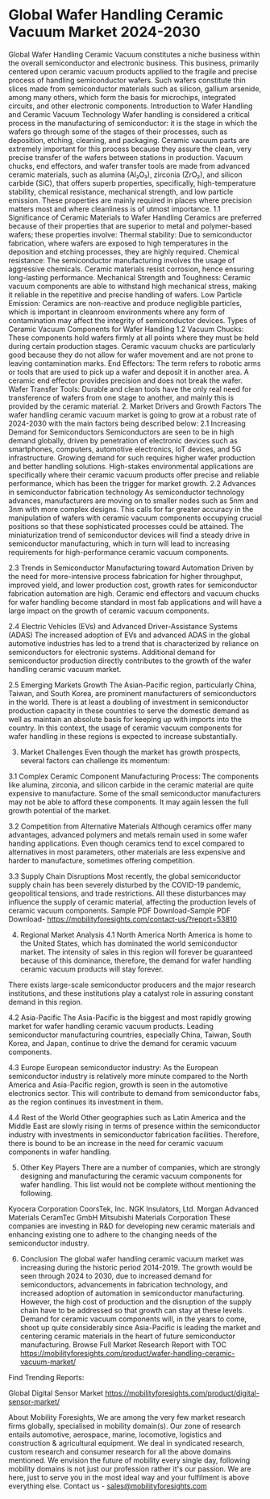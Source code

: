 # Global Wafer Handling Ceramic Vacuum Market 2024-2030
Global Wafer Handling Ceramic Vacuum constitutes a niche business within the overall semiconductor and electronic business. This business, primarily centered upon ceramic vacuum products applied to the fragile and precise process of handling semiconductor wafers. Such wafers constitute thin slices made from semiconductor materials such as silicon, gallium arsenide, among many others, which form the basis for microchips, integrated circuits, and other electronic components.
Introduction to Wafer Handling and Ceramic Vacuum Technology
Wafer handling is considered a critical process in the manufacturing of semiconductor: it is the stage in which the wafers go through some of the stages of their processes, such as deposition, etching, cleaning, and packaging. Ceramic vacuum parts are extremely important for this process because they assure the clean, very precise transfer of the wafers between stations in production.
Vacuum chucks, end effectors, and wafer transfer tools are made from advanced ceramic materials, such as alumina (Al₂O₃), zirconia (ZrO₂), and silicon carbide (SiC), that offers superb properties, specifically, high-temperature stability, chemical resistance, mechanical strength, and low particle emission. These properties are mainly required in places where precision matters most and where cleanliness is of utmost importance.
1.1 Significance of Ceramic Materials to Wafer Handling
Ceramics are preferred because of their properties that are superior to metal and polymer-based wafers; these properties involve:
Thermal stability: Due to semiconductor fabrication, where wafers are exposed to high temperatures in the deposition and etching processes, they are highly required.
Chemical resistance: The semiconductor manufacturing involves the usage of aggressive chemicals. Ceramic materials resist corrosion, hence ensuring long-lasting performance.
Mechanical Strength and Toughness: Ceramic vacuum components are able to withstand high mechanical stress, making it reliable in the repetitive and precise handling of wafers.
Low Particle Emission: Ceramics are non-reactive and produce negligible particles, which is important in cleanroom environments where any form of contamination may affect the integrity of semiconductor devices.
Types of Ceramic Vacuum Components for Wafer Handling 1.2
Vacuum Chucks: These components hold wafers firmly at all points where they must be held during certain production stages. Ceramic vacuum chucks are particularly good because they do not allow for wafer movement and are not prone to leaving contamination marks.
End Effectors: The term refers to robotic arms or tools that are used to pick up a wafer and deposit it in another area. A ceramic end effector provides precision and does not break the wafer.
Wafer Transfer Tools: Durable and clean tools have the only real need for transference of wafers from one stage to another, and mainly this is provided by the ceramic material.
2. Market Drivers and Growth Factors
The wafer handling ceramic vacuum market is going to grow at a robust rate of 2024-2030 with the main factors being described below:
2.1 Increasing Demand for Semiconductors
Semiconductors are seen to be in high demand globally, driven by penetration of electronic devices such as smartphones, computers, automotive electronics, IoT devices, and 5G infrastructure. Growing demand for such requires higher wafer production and better handling solutions. High-stakes environmental applications are specifically where their ceramic vacuum products offer precise and reliable performance, which has been the trigger for market growth.
2.2 Advances in semiconductor fabrication technology
As semiconductor technology advances, manufacturers are moving on to smaller nodes such as 5nm and 3nm with more complex designs. This calls for far greater accuracy in the manipulation of wafers with ceramic vacuum components occupying crucial positions so that these sophisticated processes could be attained. The miniaturization trend of semiconductor devices will find a steady drive in semiconductor manufacturing, which in turn will lead to increasing requirements for high-performance ceramic vacuum components.


2.3 Trends in Semiconductor Manufacturing toward Automation
Driven by the need for more-intensive process fabrication for higher throughput, improved yield, and lower production cost, growth rates for semiconductor fabrication automation are high. Ceramic end effectors and vacuum chucks for wafer handling become standard in most fab applications and will have a large impact on the growth of ceramic vacuum components.


2.4 Electric Vehicles (EVs) and Advanced Driver-Assistance Systems (ADAS)
The increased adoption of EVs and advanced ADAS in the global automotive industries has led to a trend that is characterized by reliance on semiconductors for electronic systems. Additional demand for semiconductor production directly contributes to the growth of the wafer handling ceramic vacuum market.


2.5 Emerging Markets Growth
The Asian-Pacific region, particularly China, Taiwan, and South Korea, are prominent manufacturers of semiconductors in the world. There is at least a doubling of investment in semiconductor production capacity in these countries to serve the domestic demand as well as maintain an absolute basis for keeping up with imports into the country. In this context, the usage of ceramic vacuum components for wafer handling in these regions is expected to increase substantially.


3. Market Challenges
Even though the market has growth prospects, several factors can challenge its momentum:


3.1 Complex Ceramic Component Manufacturing Process: The components like alumina, zirconia, and silicon carbide in the ceramic material are quite expensive to manufacture. Some of the small semiconductor manufacturers may not be able to afford these components. It may again lessen the full growth potential of the market.


3.2 Competition from Alternative Materials
Although ceramics offer many advantages, advanced polymers and metals remain used in some wafer handing applications. Even though ceramics tend to excel compared to alternatives in most parameters, other materials are less expensive and harder to manufacture, sometimes offering competition.


3.3 Supply Chain Disruptions
Most recently, the global semiconductor supply chain has been severely disturbed by the COVID-19 pandemic, geopolitical tensions, and trade restrictions. All these disturbances may influence the supply of ceramic material, affecting the production levels of ceramic vacuum components.
Sample PDF Download-Sample PDF Download- https://mobilityforesights.com/contact-us/?report=53810


4. Regional Market Analysis
4.1 North America
North America is home to the United States, which has dominated the world semiconductor market. The intensity of sales in this region will forever be guaranteed because of this dominance, therefore, the demand for wafer handling ceramic vacuum products will stay forever.


There exists large-scale semiconductor producers and the major research institutions, and these institutions play a catalyst role in assuring constant demand in this region.


4.2 Asia-Pacific
The Asia-Pacific is the biggest and most rapidly growing market for wafer handling ceramic vacuum products. Leading semiconductor manufacturing countries, especially China, Taiwan, South Korea, and Japan, continue to drive the demand for ceramic vacuum components.


4.3 Europe
European semiconductor industry: As the European semiconductor industry is relatively more minute compared to the North America and Asia-Pacific region, growth is seen in the automotive electronics sector. This will contribute to demand from semiconductor fabs, as the region continues its investment in them.


4.4 Rest of the World
Other geographies such as Latin America and the Middle East are slowly rising in terms of presence within the semiconductor industry with investments in semiconductor fabrication facilities. Therefore, there is bound to be an increase in the need for ceramic vacuum components in wafer handling.


5. Other Key Players
There are a number of companies, which are strongly designing and manufacturing the ceramic vacuum components for wafer handling. This list would not be complete without mentioning the following.


Kyocera Corporation
CoorsTek, Inc.
NGK Insulators, Ltd.
Morgan Advanced Materials
CeramTec GmbH
Mitsubishi Materials Corporation
These companies are investing in R&D for developing new ceramic materials and enhancing existing one to adhere to the changing needs of the semiconductor industry.


6. Conclusion
The global wafer handling ceramic vacuum market was increasing during the historic period 2014-2019. The growth would be seen through 2024 to 2030, due to increased demand for semiconductors, advancements in fabrication technology, and increased adoption of automation in semiconductor manufacturing. However, the high cost of production and the disruption of the supply chain have to be addressed so that growth can stay at these levels. Demand for ceramic vacuum components will, in the years to come, shoot up quite considerably since Asia-Pacific is leading the market and centering ceramic materials in the heart of future semiconductor manufacturing.
Browse Full Market Research Report with TOC https://mobilityforesights.com/product/wafer-handling-ceramic-vacuum-market/

Find Trending Reports:

Global Digital Sensor Market https://mobilityforesights.com/product/digital-sensor-market/




About Mobility Foresights,
We are among the very few market research firms globally, specialised in mobility domain(s). Our zone of research entails automotive, aerospace, marine, locomotive, logistics and construction & agricultural equipment. We deal in syndicated research, custom research and consumer research for all the above domains mentioned.
We envision the future of mobility every single day, following mobility domains is not just our profession rather it's our passion. We are here, just to serve you in the most ideal way and your fulfilment is above everything else. Contact us -  sales@mobilityforesights.com 




